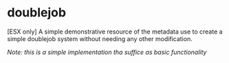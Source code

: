 # doublejob
[ESX only] A simple demonstrative resource of the metadata use to create a simple doublejob system without needing any other modification.

*Note: this is a simple implementation tha suffice as basic functionality*
